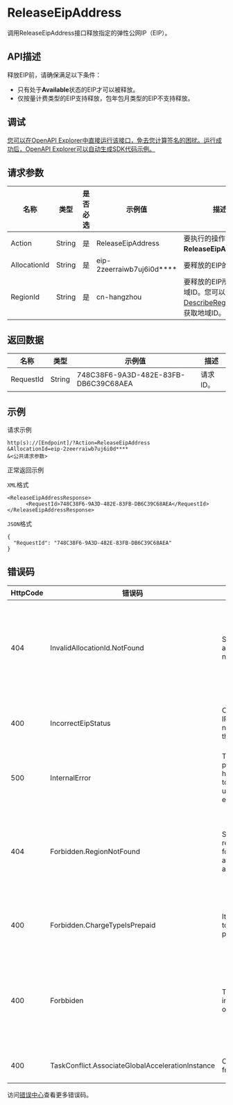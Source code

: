# ReleaseEipAddress

调用ReleaseEipAddress接口释放指定的弹性公网IP（EIP）。

## API描述

释放EIP前，请确保满足以下条件：

-   只有处于**Available**状态的EIP才可以被释放。
-   仅按量计费类型的EIP支持释放，包年包月类型的EIP不支持释放。

## 调试

[您可以在OpenAPI Explorer中直接运行该接口，免去您计算签名的困扰。运行成功后，OpenAPI Explorer可以自动生成SDK代码示例。](https://api.aliyun.com/#product=Vpc&api=ReleaseEipAddress&type=RPC&version=2016-04-28)

## 请求参数

|名称|类型|是否必选|示例值|描述|
|--|--|----|---|--|
|Action|String|是|ReleaseEipAddress|要执行的操作，取值：**ReleaseEipAddress**。 |
|AllocationId|String|是|eip-2zeerraiwb7uj6i0d\*\*\*\*|要释放的EIP的ID。 |
|RegionId|String|是|cn-hangzhou|要释放的EIP所在的地域ID。您可以通过调用[DescribeRegions](~~36063~~)接口获取地域ID。 |

## 返回数据

|名称|类型|示例值|描述|
|--|--|---|--|
|RequestId|String|748C38F6-9A3D-482E-83FB-DB6C39C68AEA|请求ID。 |

## 示例

请求示例

```
http(s)://[Endpoint]/?Action=ReleaseEipAddress
&AllocationId=eip-2zeerraiwb7uj6i0d****
&<公共请求参数>
```

正常返回示例

`XML`格式

```
<ReleaseEipAddressResponse>
      <RequestId>748C38F6-9A3D-482E-83FB-DB6C39C68AEA</RequestId>
</ReleaseEipAddressResponse>
```

`JSON`格式

```
{
  "RequestId": "748C38F6-9A3D-482E-83FB-DB6C39C68AEA"
}
```

## 错误码

|HttpCode|错误码|错误信息|描述|
|--------|---|----|--|
|404|InvalidAllocationId.NotFound|Specified allocation ID is not found|指定的公网 IP 不存在，请您检查您填写的参数是否正确。|
|400|IncorrectEipStatus|Current elastic IP status does not support this operation.|指定的EIP状态不支持此操作。|
|500|InternalError|The request processing has failed due to some unknown error.|请求处理由于某些未知错误失败。|
|404|Forbidden.RegionNotFound|Specified region is not found during access authentication.|指定 Region 不存在，请您检查该 Region 是否正确。|
|400|Forbidden.ChargeTypeIsPrepaid|It's forbidden to release a prepaid EIP|预付费的 EIP 实例不能释放。|
|400|Forbbiden|The eip instance owener error|EIP 不属于当前调用者，请您检查该 EIP 是否可被您调用。|
|400|TaskConflict.AssociateGlobalAccelerationInstance|Operate too frequent.|操作过于频繁。|

访问[错误中心](https://error-center.aliyun.com/status/product/Vpc)查看更多错误码。

